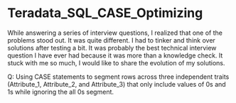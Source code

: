 # Teradata_SQL_CASE_Optimizing

While answering a series of interview questions, I realized that one of the problems stood out. It was quite different. I had to tinker and think over solutions after testing a bit. It was probably the best technical interview question I have ever had because it was more than a knowledge check. It stuck with me so much, I would like to share the evolution of my solutions.


Q: Using CASE statements to segment rows across three independent traits (Attribute_1, Attribute_2, and Attribute_3) that only include values of 0s and 1s while ignoring the all 0s segment.
